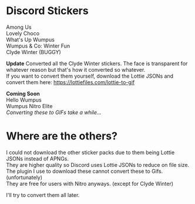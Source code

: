 # Discord Stickers
Among Us  
Lovely Choco  
What's Up Wumpus  
Wumpus & Co: Winter Fun  
Clyde Winter (BUGGY)  

**Update**
Converted all the Clyde Winter stickers. The face is transparent for whatever reason but that's how it converted so whatever.  
If you want to convert them yourself, download the Lottie JSONs and convert them here: https://lottiefiles.com/lottie-to-gif  

**Coming Soon**  
Hello Wumpus  
Wumpus Nitro Elite  
*Converting these to GIFs take a while...*  

# Where are the others?
I could not download the other sticker packs due to them being Lottie JSONs instead of APNGs.  
They are higher quality so Discord uses Lottie JSONs to reduce on file size.  
The plugin I use to download these cannot convert these to Gifs. (unfortunately)  
They are free for users with Nitro anyways. (except for Clyde Winter)  

I'll try to convert them all later.  
